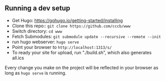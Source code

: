 Running a dev setup
-------------------

* Get Hugo: <https://gohugo.io/getting-started/installing>
* Clone this repo:: `git clone https://github.com/cccb/www`
* Switch directory: `cd www`
* Fetch Submodules: `git submodule update --recursive --remote --init`
* run hugo webserver: `hugo serve`
* Point your browser to `http://localhost:1313/s/`
* To ready your site for upload, run "./build.sh", which also generates all.ics

Every change you make on the project will be reflected in your browser as
long as `hugo serve` is running.
